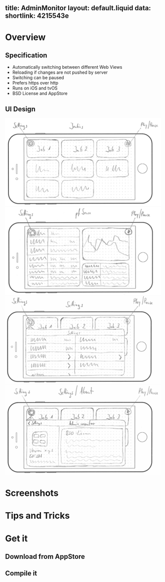 title: AdminMonitor
layout: default.liquid
data:
  shortlink: 4215543e
---
# Overview

## Specification

   * Automatically switching between different Web Views
   * Reloading if changes are not pushed by server
   * Switching can be paused
   * Prefers https over http
   * Runs on iOS and tvOS
   * BSD License and AppStore

## UI Design

![Jenkins Status](adminmonitor_jenkins.jpg)
![pfSense Status](adminmonitor_pfsense.jpg)
![Settings Dialog](adminmonitor_settings.jpg)
![About Dialog](adminmonitor_about.jpg)

# Screenshots

# Tips and Tricks

# Get it

## Download from AppStore

## Compile it
